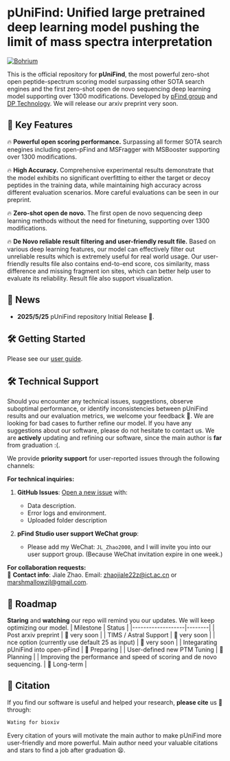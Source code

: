 <!-- # pUniFind
This is the official repository for pUniFind, the most powerful zero-shot open peptide-spectrum scoring model and the first zero-shot open de novo sequencing deep learning model supporting over 1300 modifications.

Scoring evaluation can be seen below:

Zero-shot de novo sequencing evaluation can be seen below:

Performace of our model on hard cases can be seen below:


For now you may try our model on bohrium app here. Our arxiv preprint(including more details and more very careful evaluation on accuracy) will be released soon. Our source code will be released upon the acceptance of our paper.

## TODO
1. Update bohrium app to support TIMS and Astral data. (very soon)
2. Update bohrium app to support multi-gpu process. (very soon)
3. Specially finetune on some new modification (if needed)

If you found some bugs or if you need some more function, please donot hesitate to pull an issue here.

Staring our repository will remind you our updates. -->



# pUniFind: Unified large pretrained deep learning model pushing the limit of mass spectra interpretation

<!-- [![arXiv](https://img.shields.io/badge/arXiv-2308.12345-B31B1B)](https://arxiv.org/abs/1234.56789)
[![License](https://img.shields.io/badge/License-Apache_2.0-blue.svg)](https://www.apache.org/licenses/LICENSE-2.0) -->
[![Bohrium](https://img.shields.io/badge/Try%20on-Bohrium%20App-00BFFF)](https://bohrium.example.com/punifind)
<!-- [![Open In Colab](https://colab.research.google.com/assets/colab-badge.svg)](https://colab.research.google.com/github/your-repo/pUniFind) -->

This is the official repository for **pUniFind**, the most powerful zero-shot open peptide-spectrum scoring model surpassing other SOTA search engines and the first zero-shot open de novo sequencing deep learning model supporting over 1300 modifications. Developed by [pFind group](https://pfind.net/) and [DP Technology](https://www.dp.tech/en). We will release our arxiv preprint very soon.

## 🚀 Key Features
🔥 **Powerful open scoring performance.** Surpassing all former SOTA search enegines including open-pFind and MSFragger with MSBooster supporting over 1300 modifications. 

🔥 **High Accuracy.** Comprehensive experimental results demonstrate that the model exhibits no significant overfitting to either the target or decoy peptides in the training data, while maintaining high accuracy across different evaluation scenarios. More careful evaluations can be seen in our preprint.

🔥 **Zero-shot open de novo.** The first open de novo sequencing deep learning methods without the need for finetuning, supporting over 1300 modifications.

🔥 **De Novo reliable result filtering and user-friendly result file.** Based on various deep learning features, our model can effectively filter out unreliable results which is extremely useful for real world usage. Our user-friendly results file also contains end-to-end score, cos similarity, mass difference and missing fragment ion sites, which can better help user to evaluate its reliability. Result file also support visualization.

## &#x1F4E3; News
- **2025/5/25** pUniFind repository Initial Release 🚀.



<!-- ## 📊 Benchmark Performance
Details can be seen in our paper.

### 1. Scoring

<!-- ![](2.drawio.png) -->
<!-- ![](Vigna_trap_e2e.png) -->

<!-- ### 2. De Novo Sequencing
<!-- ![](5.drawio.png) -->

<!-- ### 3. Challenging Cases
<!-- ![](6.drawio.png) -->


## 🛠️ Getting Started

Please see our [user guide](User_guide.md).



<!-- ```bash
# Requirements: Python 3.8+, CUDA 11.7+
git clone https://github.com/your-repo/pUniFind.git
cd pUniFind
pip install -r requirements.txt

# Inference Example
python predict.py \
  --input ./data/spectra.mzML \
  --output ./results.csv \
  --modification_config ./configs/open_mods.yaml \
  --device cuda:0
``` -->

## 🛠️ Technical Support  
Should you encounter any technical issues, suggestions, observe suboptimal performance, or identify inconsistencies between pUniFind results and our evaluation metrics, we welcome your feedback 🙏. We are looking for bad cases to further refine our model. If you have any suggestions about our software, please do not hesitate to contact us. We are **actively** updating and refining our software, since the main author is **far** from graduation :(.

We provide **priority support** for user-reported issues through the following channels:  

**For technical inquiries:**  
1. **GitHub Issues**: [Open a new issue](https://github.com/pFindStudio/pUniFind/issues) with:  
   - Data description.  
   - Error logs and environment.
   - Uploaded folder description  

1. **pFind Studio user support WeChat group**: 
   - Please add my WeChat: ```JL_Zhao2000```, and I will invite you into our user support group. (Because WeChat invitation expire in one week.)

**For collaboration requests:**  
📧 **Contact info**: Jiale Zhao.  Email: [zhaojiale22z@ict.ac.cn](mailto:zhaojiale22z@ict.ac.cn) or [marshmallowzjl@gmail.com](mailto:marshmallowzjl@gmail.com).

## 📅 Roadmap
**Staring** and **watching** our repo will remind you our updates. We will keep optimizing our model.
| Milestone         | Status |
|-------------------|--------|
| Post arxiv preprint |  🚄 very soon |
| TIMS / Astral Support | 🚄 very soon |
| nce option (currently use default 25 as input) | 🚄 very soon |
| Integarating pUniFind into open-pFind | 🚧 Preparing |
| User-defined new PTM Tuning | 📝 Planning |
| Improving the performance and speed of scoring and de novo sequencing. | 📝 Long-term |

## 🤝 Citation <a name="-citation"></a>
If you find our software is useful and helped your research,  **please cite** us 🙏 through:
```bash
Wating for bioxiv
```
Every citation of yours will motivate the main author to make pUniFind more user-friendly and more powerful. Main author need your valuable citations and stars to find a job after graduation 😫.